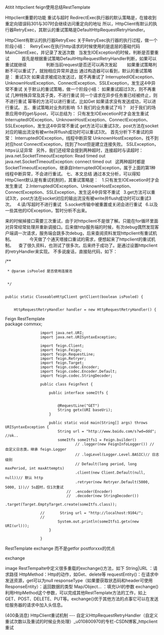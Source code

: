 Atitit httpclient feign使用总结RestTemplate  

Httpclient重要的功能
重试与超时
RedirectExec执行器的默认策略是，在接收到重定向错误码301与307时会继续访问重定向的地址
所以，HttpClient有默认的执行器RetryExec，其默认的重试策略是DefaultHttpRequestRetryHandler。



HttpClient有默认的执行器RetryExec
关于RetryExec执行器的执行过程，做一个阶段小结：
  RetryExec在执行http请求的时候使用的是底层的基础代码MainClientExec，并记录了发送次数
  当发生IOException的时候，判断是否要重试
  　　首先是根据重试策略DefaultHttpRequestRetryHandler判断，如果可以重试就继续
　　　　 判断当前request是否还可以再次发起
　　如果重试策略判断不可以重试了，就抛相应异常并退出
通过构造器可以看到，默认的重试策略是：
重试3次
如果请求被成功发送过，就不再重试了
InterruptedIOException、UnknownHostException、ConnectException、SSLException，发生这4中异常不重试
关于默认的重试策略，做一个阶段小结：
如果重试超过3次，则不再重试
几种特殊异常及其子类，不进行重试
同一个请求在异步任务重已经被终止，则不进行重试
幂等的方法可以进行重试，比如Get
如果请求没有发送成功，可以进行重试。
五、重试策略对业务的影响 
5.1 我们的业务重试了吗？
  对于我们的场景应用中的get与post，可以总结为：
只有发生IOExecetion时才会发生重试
InterruptedIOException、UnknownHostException、ConnectException、SSLException，发生这4中异常不重试
get方法可以重试3次，post方法在socket对应的输出流没有被write并flush成功时可以重试3次。
首先分析下不重试的异常：
InterruptedIOException，线程中断异常
UnknownHostException，找不到对应host
ConnectException，找到了host但是建立连接失败。
SSLException，https认证异常
  另外，我们还经常会提到两种超时，连接超时与读超时：
java.net.SocketTimeoutException: Read timed out
java.net.SocketTimeoutException: connect timed out
  这两种超时都是SocketTimeoutException，继承自InterruptedIOException，属于上面的第1种线程中断异常，不会进行重试。
七、本文总结
通过本文分析，可以得知HttpClient默认是有重试机制的，其重试策略是：
  1.只有发生IOExecetion时才会发生重试
  2.InterruptedIOException、UnknownHostException、ConnectException、SSLException，发生这4中异常不重试
  3.get方法可以重试3次，post方法在socket对应的输出流没有被write并flush成功时可以重试3次。
  4.读/写超时不进行重试
  5.socket传输中被重置或关闭会进行重试
  6.以及一些其他的IOException，暂时分析不出来。


来的时候掉接口需要三次重试，由于对httpclient不是很了解。只能在for循环里面对异常经常处理并重新调接口。后来做http服务端的时候，有次debug偶然发现客户端调一次请求，服务端会跳多次debug，后来查阅资料发现httpclient有重试机制。
            今天做了个通天塔接口重试的需求，便想起来了httpclient的重试机制。
   查了很久资料，也测试了很多次。后来终于成功了。是通过设置httpclient 的retryHandler来实现。
不多说废话，直接贴代码，如下：

/**


     * @param isPooled 是否使用连接池


     */


    public static CloseableHttpClient getClient(boolean isPooled) {


        HttpRequestRetryHandler handler = new HttpRequestRetryHandler() {






Feign RestTemplate  
					package commxx;

					import java.net.URI;
					import java.net.URISyntaxException;

					import feign.Client;
					import feign.Feign;
					import feign.RequestLine;
					import feign.Retryer;
					import feign.Target;
					import feign.codec.Encoder;
					import feign.codec.Encoder.Default;
					import feign.codec.StringDecoder;

					public class FeignTest {

						public interface someItfs {

					 
							@RequestLine("GET")
							String getx(URI baseUri);
						}

						public static void main(String[] args) throws URISyntaxException {
							String url = "http://www.baidu.com/s?wd=ddd";  //ok..
							someItfs someItfs1 = Feign.builder()
									// .logger(new FeignInfoLogger()) // 自定义日志类，继承 feign.Logger
									// .logLevel(Logger.Level.BASIC)// 日志级别
									// Default(long period, long maxPeriod, int maxAttempts)
									.client(new Client.Default(null, null))// 默认 http
									.retryer(new Retryer.Default(5000, 5000, 1))// 5s超时，仅1次重试
								//	.encoder(Encoder)
								//	.decoder(new StringDecoder())
									.target(Target.EmptyTarget.create(someItfs.class));

					//		 String url = "http://localhost:9104/";
					//	       
							System.out.println(someItfs1.getx(new URI(url)));
						}

					}



RestTemplate  exchange  而不是getfor  postforxxx的优点

exchange

image
RestTempalte中定义很多重载的exchange()方法，如下
String|URL ：请求路径
HttpMethod：Http的动作，如Get、delete等
requestEntity()：在请求中发送资源，get可以为null
responseType（如果要获取状态码和header可使用ResponseEntity<T>）：返回数据的类型
Map/Object... ：填充Url的参数
exchange()利用HttpMethod这个参数，可以完成其他RestTemplate方法的工作，如上GET、POST、DELETE、PUT等。exchange()优于其他方法的点事它可以在发送给服务器的请求中加入头信息。


 (400条消息) HttpClient重试机制 --- 自定义HttpRequestRetryHandler（自定义 重试次数以及重试的时候业务处理）_u010800970的专栏-CSDN博客_httpclient 重试

